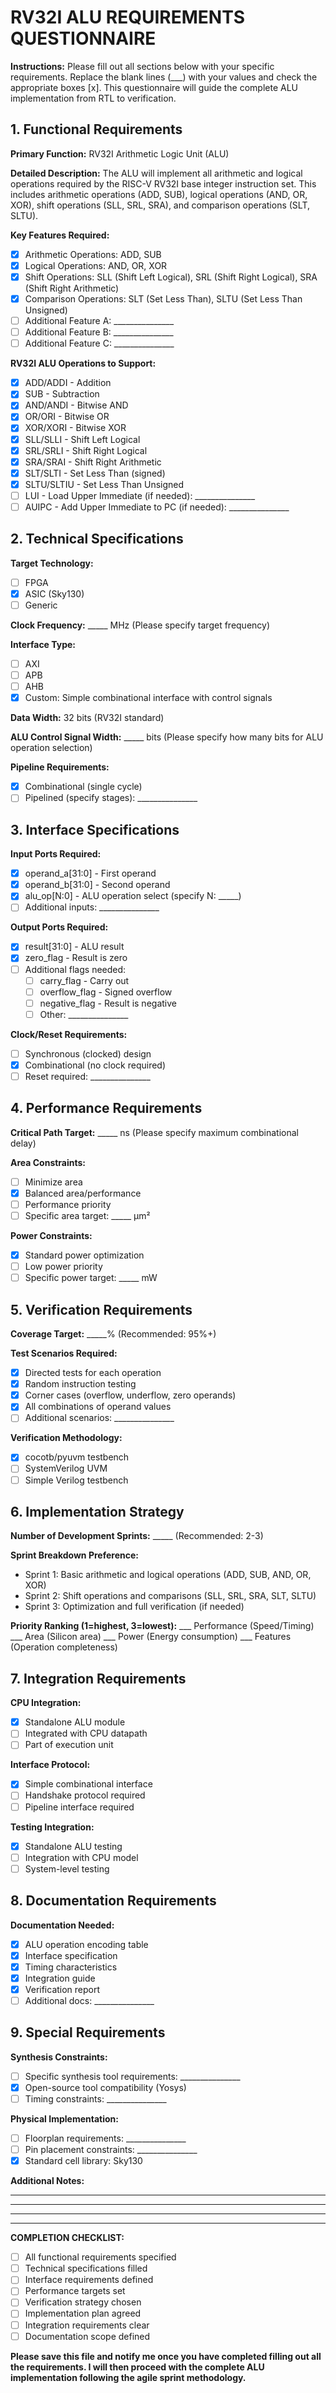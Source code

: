 # RV32I ALU REQUIREMENTS QUESTIONNAIRE

**Instructions:** Please fill out all sections below with your specific requirements. Replace the blank lines (___) with your values and check the appropriate boxes [x]. This questionnaire will guide the complete ALU implementation from RTL to verification.

## 1. Functional Requirements

**Primary Function:** RV32I Arithmetic Logic Unit (ALU)

**Detailed Description:** 
The ALU will implement all arithmetic and logical operations required by the RISC-V RV32I base integer instruction set. This includes arithmetic operations (ADD, SUB), logical operations (AND, OR, XOR), shift operations (SLL, SRL, SRA), and comparison operations (SLT, SLTU).

**Key Features Required:**
- [x] Arithmetic Operations: ADD, SUB
- [x] Logical Operations: AND, OR, XOR
- [x] Shift Operations: SLL (Shift Left Logical), SRL (Shift Right Logical), SRA (Shift Right Arithmetic)
- [x] Comparison Operations: SLT (Set Less Than), SLTU (Set Less Than Unsigned)
- [ ] Additional Feature A: _______________
- [ ] Additional Feature B: _______________
- [ ] Additional Feature C: _______________

**RV32I ALU Operations to Support:**
- [x] ADD/ADDI - Addition
- [x] SUB - Subtraction  
- [x] AND/ANDI - Bitwise AND
- [x] OR/ORI - Bitwise OR
- [x] XOR/XORI - Bitwise XOR
- [x] SLL/SLLI - Shift Left Logical
- [x] SRL/SRLI - Shift Right Logical
- [x] SRA/SRAI - Shift Right Arithmetic
- [x] SLT/SLTI - Set Less Than (signed)
- [x] SLTU/SLTIU - Set Less Than Unsigned
- [ ] LUI - Load Upper Immediate (if needed): _______________
- [ ] AUIPC - Add Upper Immediate to PC (if needed): _______________

## 2. Technical Specifications

**Target Technology:** 
- [ ] FPGA 
- [x] ASIC (Sky130)
- [ ] Generic

**Clock Frequency:** _____ MHz (Please specify target frequency)

**Interface Type:** 
- [ ] AXI 
- [ ] APB 
- [ ] AHB 
- [x] Custom: Simple combinational interface with control signals

**Data Width:** 32 bits (RV32I standard)

**ALU Control Signal Width:** _____ bits (Please specify how many bits for ALU operation selection)

**Pipeline Requirements:**
- [x] Combinational (single cycle)
- [ ] Pipelined (specify stages): _______________

## 3. Interface Specifications

**Input Ports Required:**
- [x] operand_a[31:0] - First operand
- [x] operand_b[31:0] - Second operand  
- [x] alu_op[N:0] - ALU operation select (specify N: _____)
- [ ] Additional inputs: _______________

**Output Ports Required:**
- [x] result[31:0] - ALU result
- [x] zero_flag - Result is zero
- [ ] Additional flags needed:
  - [ ] carry_flag - Carry out
  - [ ] overflow_flag - Signed overflow
  - [ ] negative_flag - Result is negative
  - [ ] Other: _______________

**Clock/Reset Requirements:**
- [ ] Synchronous (clocked) design
- [x] Combinational (no clock required)
- [ ] Reset required: _______________

## 4. Performance Requirements

**Critical Path Target:** _____ ns (Please specify maximum combinational delay)

**Area Constraints:** 
- [ ] Minimize area
- [x] Balanced area/performance
- [ ] Performance priority
- [ ] Specific area target: _____ μm²

**Power Constraints:**
- [x] Standard power optimization
- [ ] Low power priority
- [ ] Specific power target: _____ mW

## 5. Verification Requirements

**Coverage Target:** _____% (Recommended: 95%+)

**Test Scenarios Required:**
- [x] Directed tests for each operation
- [x] Random instruction testing
- [x] Corner cases (overflow, underflow, zero operands)
- [x] All combinations of operand values
- [ ] Additional scenarios: _______________

**Verification Methodology:**
- [x] cocotb/pyuvm testbench
- [ ] SystemVerilog UVM
- [ ] Simple Verilog testbench

## 6. Implementation Strategy

**Number of Development Sprints:** _____ (Recommended: 2-3)

**Sprint Breakdown Preference:**
- Sprint 1: Basic arithmetic and logical operations (ADD, SUB, AND, OR, XOR)
- Sprint 2: Shift operations and comparisons (SLL, SRL, SRA, SLT, SLTU)
- Sprint 3: Optimization and full verification (if needed)

**Priority Ranking (1=highest, 3=lowest):**
___ Performance (Speed/Timing)
___ Area (Silicon area)
___ Power (Energy consumption)
___ Features (Operation completeness)

## 7. Integration Requirements

**CPU Integration:**
- [x] Standalone ALU module
- [ ] Integrated with CPU datapath
- [ ] Part of execution unit

**Interface Protocol:**
- [x] Simple combinational interface
- [ ] Handshake protocol required
- [ ] Pipeline interface required

**Testing Integration:**
- [x] Standalone ALU testing
- [ ] Integration with CPU model
- [ ] System-level testing

## 8. Documentation Requirements

**Documentation Needed:**
- [x] ALU operation encoding table
- [x] Interface specification
- [x] Timing characteristics
- [x] Integration guide
- [x] Verification report
- [ ] Additional docs: _______________

## 9. Special Requirements

**Synthesis Constraints:**
- [ ] Specific synthesis tool requirements: _______________
- [x] Open-source tool compatibility (Yosys)
- [ ] Timing constraints: _______________

**Physical Implementation:**
- [ ] Floorplan requirements: _______________
- [ ] Pin placement constraints: _______________
- [x] Standard cell library: Sky130

**Additional Notes:**
_______________________________________________________________________________
_______________________________________________________________________________
_______________________________________________________________________________

---

**COMPLETION CHECKLIST:**
- [ ] All functional requirements specified
- [ ] Technical specifications filled
- [ ] Interface requirements defined
- [ ] Performance targets set
- [ ] Verification strategy chosen
- [ ] Implementation plan agreed
- [ ] Integration requirements clear
- [ ] Documentation scope defined

**Please save this file and notify me once you have completed filling out all the requirements. I will then proceed with the complete ALU implementation following the agile sprint methodology.**